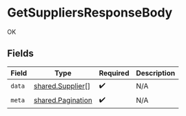# GetSuppliersResponseBody

OK


## Fields

| Field                                                         | Type                                                          | Required                                                      | Description                                                   |
| ------------------------------------------------------------- | ------------------------------------------------------------- | ------------------------------------------------------------- | ------------------------------------------------------------- |
| `data`                                                        | [shared.Supplier](../../../sdk/models/shared/supplier.md)[]   | :heavy_check_mark:                                            | N/A                                                           |
| `meta`                                                        | [shared.Pagination](../../../sdk/models/shared/pagination.md) | :heavy_check_mark:                                            | N/A                                                           |